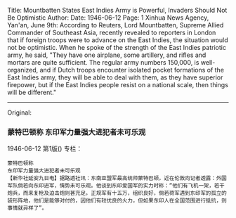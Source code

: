 Title: Mountbatten States East Indies Army is Powerful, Invaders Should Not Be Optimistic
Author: 
Date: 1946-06-12
Page: 1
Xinhua News Agency, Yan'an, June 9th: According to Reuters, Lord Mountbatten, Supreme Allied Commander of Southeast Asia, recently revealed to reporters in London that if foreign troops were to advance on the East Indies, the situation would not be optimistic. When he spoke of the strength of the East Indies patriotic army, he said, "They have one airplane, some artillery, and rifles and mortars are quite sufficient. The regular army numbers 150,000, is well-organized, and if Dutch troops encounter isolated pocket formations of the East Indies army, they will be able to deal with them, as they have superior firepower, but if the East Indies people resist on a national scale, then things will be different."



<hr /> 

Original: 


### 蒙特巴顿称  东印军力量强大进犯者未可乐观

1946-06-12
第1版()
专栏：

    蒙特巴顿称
    东印军力量强大进犯者未可乐观
    【新华社延安九日电】据路透社讯：东南亚盟军最高统帅蒙特巴顿，近在伦敦向记者透露：外国军队倘若向东印进军，情势未可乐观。他谈到东印爱国军的实力时称：“他们有飞机一架，若干炮兵，而来复枪及迫击炮则甚充足。正规军有十五万，组织良好，倘若荷军遇到东印军的孤立的袋形阵地，他们是能够对付的，因他们有较优良的火力，但如果东印人在全国范围进行抵抗，则事情就异样了”。

